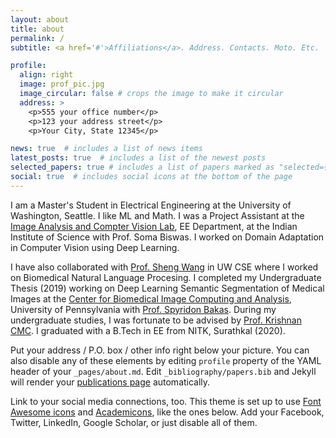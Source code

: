 ```yaml
---
layout: about
title: about
permalink: /
subtitle: <a href='#'>Affiliations</a>. Address. Contacts. Moto. Etc.

profile:
  align: right
  image: prof_pic.jpg
  image_circular: false # crops the image to make it circular
  address: >
    <p>555 your office number</p>
    <p>123 your address street</p>
    <p>Your City, State 12345</p>

news: true  # includes a list of news items
latest_posts: true  # includes a list of the newest posts
selected_papers: true # includes a list of papers marked as "selected={true}"
social: true  # includes social icons at the bottom of the page
---
```


I am a Master's Student in Electrical Engineering at the University of Washington, Seattle. I like ML and Math. I was a Project Assistant at the [Image Analysis and Compter Vision Lab](https://sites.google.com/iisc.ac.in/somabiswas/iacv-lab-iisc), EE Department, at the Indian Institute of Science with Prof. Soma Biswas. I worked on Domain Adaptation in Computer Vision using Deep Learning.

I have also collaborated with [Prof. Sheng Wang](https://homes.cs.washington.edu/~swang/) in UW CSE where I worked on Biomedical Natural Language Procesing.
I completed my Undergraduate Thesis (2019) working on Deep Learning Semantic Segmentation of Medical Images at the [Center for Biomedical Image Computing and Analysis](https://www.med.upenn.edu/cbica/), University of Pennsylvania with [Prof. Spyridon Bakas](https://www.med.upenn.edu/cbica/sbakas/). During my undergraduate studies, I was fortunate to be advised by [Prof. Krishnan CMC](https://sites.google.com/view/krishnan-chemmangat). 
I graduated with a B.Tech in EE from NITK, Surathkal (2020).</p>

Put your address / P.O. box / other info right below your picture. You can also disable any of these elements by editing `profile` property of the YAML header of your `_pages/about.md`. Edit `_bibliography/papers.bib` and Jekyll will render your [publications page](/al-folio/publications/) automatically.

Link to your social media connections, too. This theme is set up to use [Font Awesome icons](http://fortawesome.github.io/Font-Awesome/) and [Academicons](https://jpswalsh.github.io/academicons/), like the ones below. Add your Facebook, Twitter, LinkedIn, Google Scholar, or just disable all of them.
